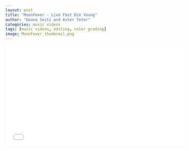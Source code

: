 ```yaml
---
layout: post
title: "MoonFever - Live Fast Die Young"
author: "Deana Seitz and Aster Teter"
categories: music videos
tags: [music videos, editing, color grading]
image: MoonFever_thumbnail.png
---
```


<iframe width="560" height="315" src="//www.youtube.com/embed/semDal3A10s" title="YouTube video player" frameborder="0" allow="accelerometer; autoplay; clipboard-write; encrypted-media; gyroscope; picture-in-picture" allowfullscreen></iframe>